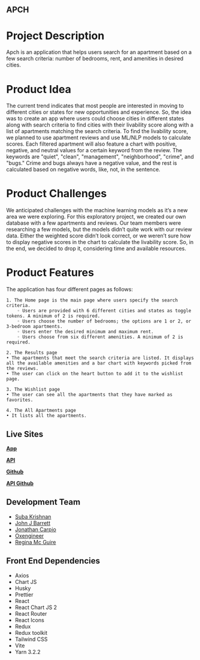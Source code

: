 ## APCH
# Project Description
Apch is an application that helps users search for an apartment based on a few search criteria: number of bedrooms, rent, and amenities in desired cities.
# Product Idea
The current trend indicates that most people are interested in moving to different cities or states for new opportunities and experience. So, the idea was to create an app where users could choose cities in different states along with search criteria to find cities with their livability score along with a list of apartments matching the search criteria. To find the livability score, we planned to use apartment reviews and use ML/NLP models to calculate scores. Each filtered apartment will also feature a chart with positive, negative, and neutral values for a certain keyword from the review. The keywords are "quiet", "clean", "management", "neighborhood", "crime", and "bugs." Crime and bugs always have a negative value, and the rest is calculated based on negative words, like, not, in the sentence.
# Product Challenges
We anticipated challenges with the machine learning models as it’s a new area we were exploring. For this exploratory project, we created our own database with a few apartments and reviews. Our team members were researching a few models, but the models didn’t quite work with our review data. Either the weighted score didn’t look correct, or we weren’t sure how to display negative scores in the chart to calculate the livability score. So, in the end, we decided to drop it, considering time and available resources.
# Product Features
The application has four different pages as follows:

    1. The Home page is the main page where users specify the search criteria. 
        ◦ Users are provided with 6 different cities and states as toggle tokens. A minimum of 2 is required.
        ◦ Users choose the number of bedrooms; the options are 1 or 2, or 3-bedroom apartments.
        ◦ Users enter the desired minimum and maximum rent.
        ◦ Users choose from six different amenities. A minimum of 2 is required.

    2. The Results page
    • The apartments that meet the search criteria are listed. It displays all the available amenities and a bar chart with keywords picked from the reviews.
    • The user can click on the heart button to add it to the wishlist page.

    3. The Wishlist page
    • The user can see all the apartments that they have marked as favorites.

    4. The All Apartments page 
    • It lists all the apartments.

## Live Sites
[**App**](https://v40-bears-team-34.netlify.app/)

[**API**](https://v40-bears-team-34.herokuapp.com/)

[**Github**](https://github.com/chingu-voyages/v40-bears-team-34)

[**API Github**](https://github.com/chingu-voyages/v40-bears-team-34be/)

## Development Team
- [Suba Krishnan](https://github.com/suba-krishnan)
- [John J Barrett](https://github.com/JohnJBarrett22)
- [Jonathan Carpio](https://github.com/jona70x)
- [Oxengineer](https://github.com/0xengineer)
- [Regina Mc Guire](https://github.com/rmcguire6)

## Front End Dependencies

- Axios
- Chart JS
- Husky
- Prettier
- React
- React Chart JS 2
- React Router
- React Icons
- Redux
- Redux toolkit
- Tailwind CSS
- Vite
- Yarn 3.2.2

